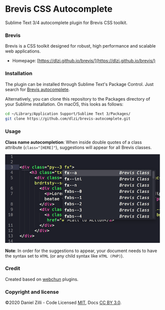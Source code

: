 Brevis CSS Autocomplete
=============

Sublime Text 3/4 autocomplete plugin for Brevis CSS toolkit.

### Brevis

Brevis is a CSS toolkit designed for robust, high performance and scalable web applications.

* Homepage: [https://dlzi.github.io/brevis/](https://dlzi.github.io/brevis/)

### Installation

The plugin can be installed through Sublime Text's Package Control. Just search for [Brevis autocomplete](https://sublime.wbond.net/packages/Brevis%20autocomplete).

Alternatively, you can clone this repository to the Packages directory of your Sublime installation. On macOS, this looks as follows:

```bash
cd ~/Library/Application Support/Sublime Text 3/Packages/
git clone https://github.com/dlzi/brevis-autocomplete.git
```

### Usage

**Class name autocompletion**: When inside double quotes of a class attribute (`class="[HERE]"`), suggestions will appear for all Brevis classes.

![screenshot](screenshot.png)

**Note**: In order for the suggestions to appear, your document needs to have the syntax set to `HTML` (or any child syntax like `HTML (PHP)`).

### Credit

Created based on [webchun](https://github.com/webchun) plugins.

### Copyright and license

©2020 Daniel Zilli - Code Licensed [MIT](LICENSE), Docs [CC BY 3.0](https://creativecommons.org/licenses/by/3.0/).
